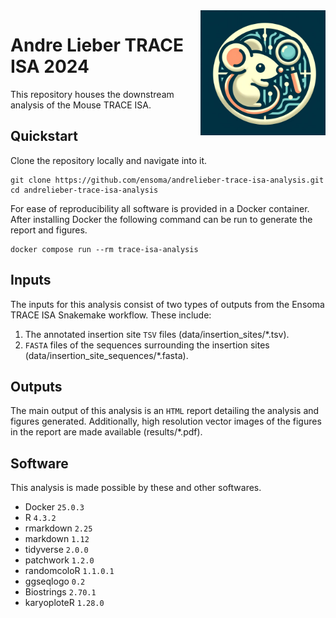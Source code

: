 <img align="right" width="200" src="docs/lieber_trace_logo.jpg" />

# Andre Lieber TRACE ISA 2024

This repository houses the downstream analysis of the Mouse TRACE ISA.

## Quickstart

Clone the repository locally and navigate into it.

```
git clone https://github.com/ensoma/andrelieber-trace-isa-analysis.git
cd andrelieber-trace-isa-analysis
```

For ease of reproducibility all software is provided in a Docker container.
After installing Docker the following command can be run to generate the report
and figures.

```
docker compose run --rm trace-isa-analysis
```

## Inputs

The inputs for this analysis consist of two types of outputs from the Ensoma
TRACE ISA Snakemake workflow. These include:

1) The annotated insertion site `TSV` files (data/insertion_sites/*.tsv).
2) `FASTA` files of the sequences surrounding the insertion sites
(data/insertion_site_sequences/*.fasta).

## Outputs

The main output of this analysis is an `HTML` report detailing the analysis
and figures generated. Additionally, high resolution vector images of the
figures in the report are made available (results/*.pdf).

## Software

This analysis is made possible by these and other softwares.

* Docker `25.0.3`
* R `4.3.2`
* rmarkdown `2.25`
* markdown `1.12`
* tidyverse `2.0.0`
* patchwork `1.2.0`
* randomcoloR `1.1.0.1`
* ggseqlogo `0.2`
* Biostrings `2.70.1`
* karyoploteR `1.28.0`
